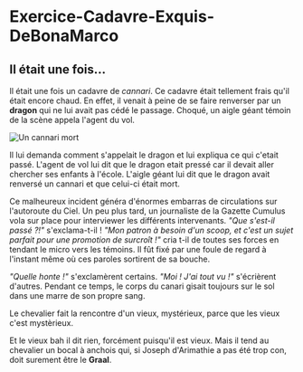 # Exercice-Cadavre-Exquis-DeBonaMarco

## Il était une fois...

Il était une fois un cadavre de _cannari_. Ce cadavre était tellement frais qu'il était encore chaud.
En effet, il venait à peine de se faire renverser par un **dragon** qui ne lui avait pas cédé le passage.
Choqué, un aigle géant témoin de la scène appela l'agent du vol.

![Un cannari mort](http://www.adornato.com/the_dead_canaries/dead_canary_logo.jpg)

Il lui demanda comment s'appelait le dragon et lui expliqua ce qui c'etait passé.
L'agent de vol lui dit que le dragon etait pressé car il devait aller chercher ses enfants à l'école.
L'aigle géant lui dit que le dragon avait renversé un cannari et que celui-ci était mort.

Ce malheureux incident généra d'énormes embarras de circulations sur l'autoroute du Ciel. Un peu plus tard, un journaliste de la Gazette Cumulus vola sur place pour interviewer les différents intervenants.
*"Que s'est-il passé ?!"* s'exclama-t-il !
*"Mon patron à besoin d'un scoop, et c'est un sujet parfait pour une promotion de surcroît !"* cria t-il de toutes ses forces en tendant le micro vers les témoins.
Il fût fixé par une foule de regard à l'instant même où ces paroles sortirent de sa bouche.


*"Quelle honte !"* s'exclamèrent certains.
*"Moi ! J'ai tout vu !"* s'écrièrent d'autres.
Pendant ce temps, le corps du canari gisait toujours sur le sol dans une marre de son propre sang.

Le chevalier fait la rencontre d'un vieux, mystérieux, parce que les vieux c'est mystèrieux.

Et le vieux bah il dit rien, forcément puisqu'il est vieux. Mais il tend au chevalier un bocal à anchois qui, si Joseph d'Arimathie a pas été trop con, doit surement être le **Graal**.
